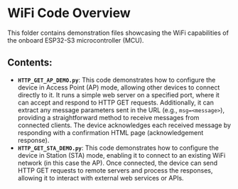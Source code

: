 # WiFi Code Overview

This folder contains demonstration files showcasing the WiFi capabilities of the onboard ESP32-S3 microcontroller (MCU).

## Contents:

- **`HTTP_GET_AP_DEMO.py`**: This code demonstrates how to configure the device in Access Point (AP) mode, allowing other devices to connect directly to it. It runs a simple web server on a specified port, where it can accept and respond to HTTP GET requests. Additionally, it can extract any message parameters sent in the URL (e.g., `msg=<message>`), providing a straightforward method to receive messages from connected clients. The device acknowledges each received message by responding with a confirmation HTML page (acknowledgement response).
- **`HTTP_GET_STA_DEMO.py`**: This code demonstrates how to configure the device in Station (STA) mode, enabling it to connect to an existing WiFi network (in this case the AP). Once connected, the device can send HTTP GET requests to remote servers and process the responses, allowing it to interact with external web services or APIs.
